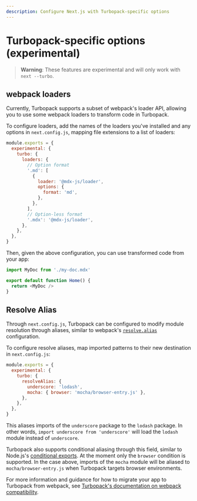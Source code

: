 ```yaml
---
description: Configure Next.js with Turbopack-specific options
---
```


# Turbopack-specific options (experimental)

> **Warning**: These features are experimental and will only work with `next --turbo`.

## webpack loaders

Currently, Turbopack supports a subset of webpack's loader API, allowing you to use some webpack loaders to transform code in Turbopack.

To configure loaders, add the names of the loaders you've installed and any options in `next.config.js`, mapping file extensions to a list of loaders:

```js
module.exports = {
  experimental: {
    turbo: {
      loaders: {
        // Option format
        '.md': [
          {
            loader: '@mdx-js/loader',
            options: {
              format: 'md',
            },
          },
        ],
        // Option-less format
        '.mdx': '@mdx-js/loader',
      },
    },
  },
}
```

Then, given the above configuration, you can use transformed code from your app:

```js
import MyDoc from './my-doc.mdx'

export default function Home() {
  return <MyDoc />
}
```

## Resolve Alias

Through `next.config.js`, Turbopack can be configured to modify module resolution through aliases, similar to webpack's [`resolve.alias`](https://webpack.js.org/configuration/resolve/#resolvealias) configuration.

To configure resolve aliases, map imported patterns to their new destination in `next.config.js`:

```js
module.exports = {
  experimental: {
    turbo: {
      resolveAlias: {
        underscore: 'lodash',
        mocha: { browser: 'mocha/browser-entry.js' },
      },
    },
  },
}
```

This aliases imports of the `underscore` package to the `lodash` package. In other words, `import underscore from 'underscore'` will load the `lodash` module instead of `underscore`.

Turbopack also supports conditional aliasing through this field, similar to Node.js's [conditional exports](https://nodejs.org/docs/latest-v18.x/api/packages.html#conditional-exports). At the moment only the `browser` condition is supported. In the case above, imports of the `mocha` module will be aliased to `mocha/browser-entry.js` when Turbopack targets browser environments.

For more information and guidance for how to migrate your app to Turbopack from webpack, see [Turbopack's documentation on webpack compatibility](https://turbo.build/pack/docs/migrating-from-webpack).
